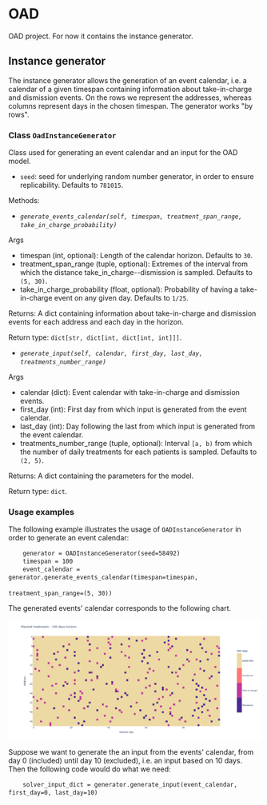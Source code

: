 # OAD
OAD project. For now it contains the instance generator.

## Instance generator
The instance generator allows the generation of an event calendar, i.e. a calendar of a given timespan containing information about take-in-charge and dismission events. On the rows we represent the addresses, whereas columns represent days in the chosen timespan. The generator works "by rows".

### Class `OadInstanceGenerator`

Class used for generating an event calendar and an input for the OAD model.

- `seed`: seed for underlying random number generator, in order to ensure replicability. Defaults to `781015`.

Methods:

- *`generate_events_calendar(self, timespan, treatment_span_range, take_in_charge_probability)`*

Args
   - timespan (int, optional): Length of the calendar horizon. Defaults to `30`.
   - treatment_span_range (tuple, optional): Extremes of the interval from which the distance take_in_charge--dismission is sampled. Defaults to `(5, 30)`.
   - take_in_charge_probability (float, optional): Probability of having a take-in-charge event on any given day. Defaults to `1/25`.

Returns: A dict containing information about take-in-charge and dismission events for each address and each day in the horizon.
   
Return type: `dict[str, dict[int, dict[int, int]]]`.
   
- *`generate_input(self, calendar, first_day, last_day, treatments_number_range)`*

Args
   - calendar (dict): Event calendar with take-in-charge and dismission events.
   - first_day (int): First day from which input is generated from the event calendar.
   - last_day (int): Day following the last from which input is generated from the event calendar.
   - treatments_number_range (tuple, optional): Interval `[a, b)` from which the number of daily treatments for each patients is sampled. Defaults to `(2, 5)`.

Returns: A dict containing the parameters for the model.

Return type: `dict`.

### Usage examples

The following example illustrates the usage of `OADInstanceGenerator` in order to generate an event calendar:

```code
    generator = OADInstanceGenerator(seed=58492)
    timespan = 100
    event_calendar = generator.generate_events_calendar(timespan=timespan,
                                                        treatment_span_range=(5, 30))
```

The generated events' calendar corresponds to the following chart.

![img](./sample_planning.png)

Suppose we want to generate the an input from the events' calendar, from day 0 (included) until day 10 (excluded), i.e. an input based on 10 days. Then the following code would do what we need:

```code
    solver_input_dict = generator.generate_input(event_calendar, first_day=0, last_day=10)
```
